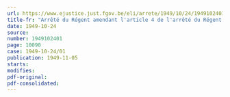 ```yaml
---
url: https://www.ejustice.just.fgov.be/eli/arrete/1949/10/24/1949102401/justel
title-fr: "Arrêté du Régent amendant l'article 4 de l'arrêté du Régent du 26 mai 1948, fixant le taux de la redevance annuelle à payer par les entreprises du ressort du Centre de recherches de l'Industrie belge de la céramique"
date: 1949-10-24
source:
number: 1949102401
page: 10090
case: 1949-10-24/01
publication: 1949-11-05
starts:
modifies:
pdf-original:
pdf-consolidated:
---
```


